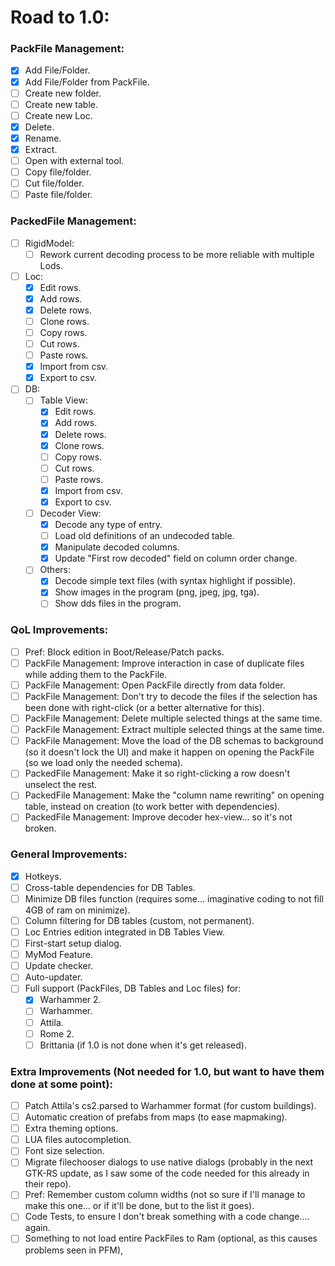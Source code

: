 # Road to 1.0:
### PackFile Management:
  - [x] Add File/Folder.
  - [x] Add File/Folder from PackFile.
  - [ ] Create new folder.
  - [ ] Create new table.
  - [ ] Create new Loc.
  - [x] Delete.
  - [x] Rename.
  - [x] Extract.
  - [ ] Open with external tool.
  - [ ] Copy file/folder.
  - [ ] Cut file/folder.
  - [ ] Paste file/folder.

### PackedFile Management:
  - [ ] RigidModel:
    - [ ] Rework current decoding process to be more reliable with multiple Lods.
  - [ ] Loc:
    - [x] Edit rows.
    - [x] Add rows.
    - [x] Delete rows.
    - [ ] Clone rows.
    - [ ] Copy rows.
    - [ ] Cut rows.
    - [ ] Paste rows.
    - [x] Import from csv.
    - [x] Export to csv.
  - [ ] DB:
    - [ ] Table View:
      - [x] Edit rows.
      - [x] Add rows.
      - [x] Delete rows.
      - [x] Clone rows.
      - [ ] Copy rows.
      - [ ] Cut rows.
      - [ ] Paste rows.
      - [x] Import from csv.
      - [x] Export to csv.
    - [ ] Decoder View:
      - [x] Decode any type of entry.
      - [ ] Load old definitions of an undecoded table.
      - [x] Manipulate decoded columns.
      - [x] Update "First row decoded" field on column order change.
	- [ ] Others:
	  - [x] Decode simple text files (with syntax highlight if possible).
	  - [x] Show images in the program (png, jpeg, jpg, tga).
	  - [ ] Show dds files in the program.

### QoL Improvements:
  - [ ] Pref: Block edition in Boot/Release/Patch packs.
  - [ ] PackFile Management: Improve interaction in case of duplicate files while adding them to the PackFile.
  - [ ] PackFile Management: Open PackFile directly from data folder.
  - [ ] PackFile Management: Don't try to decode the files if the selection has been done with right-click (or a better alternative for this).
  - [ ] PackFile Management: Delete multiple selected things at the same time.
  - [ ] PackFile Management: Extract multiple selected things at the same time.
  - [ ] PackFile Management: Move the load of the DB schemas to background (so it doesn't lock the UI) and make it happen on opening the PackFile (so we load only the needed schema).
  - [ ] PackedFile Management: Make it so right-clicking a row doesn't unselect the rest.
  - [ ] PackedFile Management: Make the "column name rewriting" on opening table, instead on creation (to work better with dependencies).
  - [ ] PackedFile Management: Improve decoder hex-view... so it's not broken.

### General Improvements:
  - [x] Hotkeys.
  - [ ] Cross-table dependencies for DB Tables.
  - [ ] Minimize DB files function (requires some... imaginative coding to not fill 4GB of ram on minimize).
  - [ ] Column filtering for DB tables (custom, not permanent).
  - [ ] Loc Entries edition integrated in DB Tables View.
  - [ ] First-start setup dialog.
  - [ ] MyMod Feature.
  - [ ] Update checker.
  - [ ] Auto-updater.
  - [ ] Full support (PackFiles, DB Tables and Loc files) for:
    - [x] Warhammer 2.
    - [ ] Warhammer.
    - [ ] Attila.
    - [ ] Rome 2.
    - [ ] Brittania (if 1.0 is not done when it's get released).

### Extra Improvements (Not needed for 1.0, but want to have them done at some point):
  - [ ] Patch Attila's cs2.parsed to Warhammer format (for custom buildings).
  - [ ] Automatic creation of prefabs from maps (to ease mapmaking).
  - [ ] Extra theming options.
  - [ ] LUA files autocompletion.
  - [ ] Font size selection.
  - [ ] Migrate filechooser dialogs to use native dialogs (probably in the next GTK-RS update, as I saw some of the code needed for this already in their repo).
  - [ ] Pref: Remember custom column widths (not so sure if I'll manage to make this one... or if it'll be done, but to the list it goes).
  - [ ] Code Tests, to ensure I don't break something with a code change.... again.
  - [ ] Something to not load entire PackFiles to Ram (optional, as this causes problems seen in PFM),